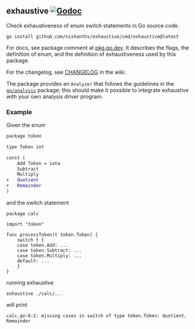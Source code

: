 ## exhaustive [![Godoc][2]][1]

Check exhaustiveness of enum switch statements in Go source code.

```
go install github.com/nishanths/exhaustive/cmd/exhaustive@latest
```

For docs, see package comment at [pkg.go.dev][6]. It describes the
flags, the definition of enum, and the definition of exhaustiveness used
by this package.

For the changelog, see [CHANGELOG][changelog] in the wiki.

The package provides an `Analyzer` that follows the guidelines in the
[`go/analysis`][3] package; this should make it possible to integrate
exhaustive with your own analysis driver program.

### Example

Given the enum

```diff
package token

type Token int

const (
	Add Token = iota
	Subtract
	Multiply
+	Quotient
+	Remainder
)
```

and the switch statement

```
package calc

import "token"

func processToken(t token.Token) {
	switch t {
	case token.Add: ...
	case token.Subtract: ...
	case token.Multiply: ...
	default: ...
	}
}
```

running exhaustive

```
exhaustive ./calc/...
```

will print

```
calc.go:6:2: missing cases in switch of type token.Token: Quotient, Remainder
```

[1]: https://godoc.org/github.com/nishanths/exhaustive
[2]: https://godoc.org/github.com/nishanths/exhaustive?status.svg
[3]: https://pkg.go.dev/golang.org/x/tools/go/analysis
[6]: https://pkg.go.dev/github.com/nishanths/exhaustive#section-documentation
[changelog]: https://github.com/nishanths/exhaustive/wiki/CHANGELOG
